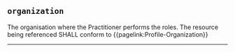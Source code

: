 ## `organization`

The organisation where the Practitioner performs the roles. The resource being referenced SHALL conform to {{pagelink:Profile-Organization}} 

---